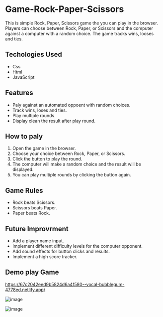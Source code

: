 # Game-Rock-Paper-Scissors
 This is simple Rock, Paper, Scissors gsme the you can play in the browser. Players can choose between Rock, Paper, or Scissors and the computer against a computer with a random choice. The game tracks wins, looses and ties. 

## Techologies Used
 - Css 
 - Html
 - JavaScript

 ## Features
 - Paly against an automated oppoent with random choices.
 - Track wins, loses and ties.
 - Play multiple rounds.
 - Display clean the result after play round. 

 ## How to paly 
 1. Open the game in the browser.
 2. Choose your choice between Rock, Paper, or Scissors.
 3. Click the button to play the round.
 4. The computer will make a random choice and the result will be displayed.
 5. You can play multiple rounds by clicking the button again.

 ## Game Rules 
 - Rock beats Scissors.
 - Scissors beats Paper.
 - Paper beats Rock.

 ## Future Improvrment 
 - Add a player name input.
 - Implement different difficulty levels for the computer opponent.
 - Add sound effects for button clicks and results.
 - Implement a high score tracker.

 ## Demo play Game

 https://67c2042eed9b5824d6a4f580--vocal-bubblegum-4778ed.netlify.app/

![image](https://github.com/user-attachments/assets/3b7c8610-9fb3-4c35-a13a-aaf19e59ac8c)

![image](https://github.com/user-attachments/assets/572fda56-e9f9-44e6-ba99-01c7c460fb0b)



